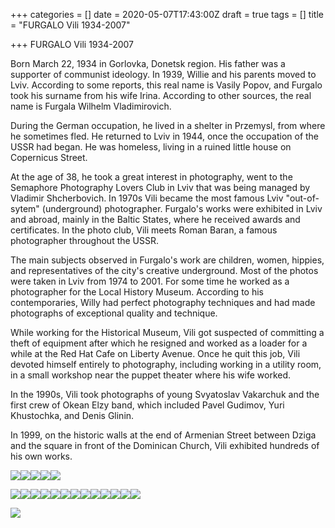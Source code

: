 +++
categories = []
date = 2020-05-07T17:43:00Z
draft = true
tags = []
title = "FURGALO Vili 1934-2007"

+++
FURGALO Vili 1934-2007

Born March 22, 1934 in Gorlovka, Donetsk region. His father was a supporter of communist ideology. In 1939, Willie and his parents moved to Lviv. According to some reports, this real name is Vasily Popov, and Furgalo took his surname from his wife Irina. According to other sources, the real name is Furgala Wilhelm Vladimirovich.

During the German occupation, he lived in a shelter in Przemysl, from where he sometimes fled. He returned to Lviv in 1944, once the occupation of the USSR had began. He was homeless, living in a ruined little house on Copernicus Street.

At the age of 38, he took a great interest in photography, went to the Semaphore Photography Lovers Club in Lviv that was being managed by Vladimir Shcherbovich. In 1970s Vili became the most famous Lviv "out-of-sytem" (underground) photographer. Furgalo's works were exhibited in Lviv and abroad, mainly in the Baltic States, where he received awards and certificates. In the photo club, Vili meets Roman Baran, a famous photographer throughout the USSR.

The main subjects observed in Furgalo's work are children, women, hippies, and representatives of the city's creative underground. Most of the photos were taken in Lviv from 1974 to 2001. For some time he worked as a photographer for the Local History Museum. According to his contemporaries, Willy had perfect photography techniques and had made photographs of exceptional quality and technique.

While working for the Historical Museum, Vili got suspected of committing a theft of equipment after which he resigned and worked as a loader for a while at the Red Hat Cafe on Liberty Avenue. Once he quit this job, Vili devoted himself entirely to photography, including working in a utility room, in a small workshop near the puppet theater where his wife worked.

In the 1990s, Vili took photographs of young Svyatoslav Vakarchuk and the first crew of Okean Elzy band, which included Pavel Gudimov, Yuri Khustochka, and Denis Glinin.

In 1999, on the historic walls at the end of Armenian Street between Dziga and the square in front of the Dominican Church, Vili exhibited hundreds of his own works.

![](/uploads/50758785_614679708985251_8223803400408530944_o.jpg)![](/uploads/DSC_4471.jpg)![](/uploads/DSC_4478.jpg)![](/uploads/ca7528aee1ea13fa2296b100d27e8725.jpg)![](/uploads/DSC_4472.jpg)

![](/uploads/a40c6d62201601acdcb416ebc34f5dbb.jpg)![](/uploads/53691270_64759265902.jpg)![](/uploads/06ea107fa1185feb59c2228f42e14a37.jpg)![](/uploads/29f079fbd1d991ae09cb13f17b41c9ff.jpg)![](/uploads/fa08cc436e4dd1f7bb1c2208d9e6a144.jpg)![](/uploads/6a15dcd19759ec7a8d455047368f1f35.jpg)![](/uploads/56306662_65310994180.jpg)![](/uploads/714e93bbe606fdde03e56dc2ffef13e5.jpg)![](/uploads/4f62f98c16c1dbf1abdcf08eb4121d24.jpg)![](/uploads/86821cd662fffc120a02488401b61bea.jpg)![](/uploads/00464d412856d16e029f53642eb8ddab.jpg)![](/uploads/50399563_614679692318586_2497969098365861888_o.jpg)![](/uploads/58379119_22690693933.jpg)

![](/uploads/afisha-villi-furgalo.jpg)